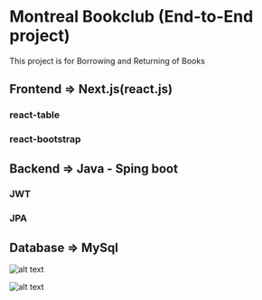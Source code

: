 
# Montreal Bookclub (End-to-End project)
This project is for Borrowing and Returning of Books


## Frontend	=>	Next.js(react.js) 
### react-table
### react-bootstrap
##  Backend		=> Java - Sping boot
### JWT
### JPA
			
## Database	=> MySql 

![alt text]([http://url/to/img.png](https://drive.google.com/file/d/1eBqQYKqcZio0FCgJX62Proe1yo-HkWKU/view?usp=sharing))


![alt text](https://drive.google.com/file/d/1eBqQYKqcZio0FCgJX62Proe1yo-HkWKU/view)














